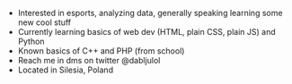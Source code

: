 - Interested in esports, analyzing data, generally speaking learning some new cool stuff
- Currently learning basics of web dev (HTML, plain CSS, plain JS) and Python
- Known basics of C++ and PHP (from school)
- Reach me in dms on twitter @dabljulol
- Located in Silesia, Poland
